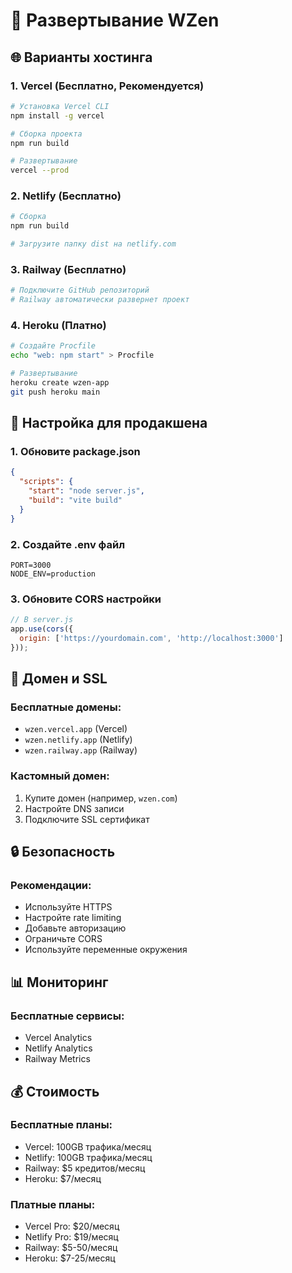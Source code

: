 # 🚀 Развертывание WZen

## 🌐 Варианты хостинга

### 1. Vercel (Бесплатно, Рекомендуется)
```bash
# Установка Vercel CLI
npm install -g vercel

# Сборка проекта
npm run build

# Развертывание
vercel --prod
```

### 2. Netlify (Бесплатно)
```bash
# Сборка
npm run build

# Загрузите папку dist на netlify.com
```

### 3. Railway (Бесплатно)
```bash
# Подключите GitHub репозиторий
# Railway автоматически развернет проект
```

### 4. Heroku (Платно)
```bash
# Создайте Procfile
echo "web: npm start" > Procfile

# Развертывание
heroku create wzen-app
git push heroku main
```

## 🔧 Настройка для продакшена

### 1. Обновите package.json
```json
{
  "scripts": {
    "start": "node server.js",
    "build": "vite build"
  }
}
```

### 2. Создайте .env файл
```env
PORT=3000
NODE_ENV=production
```

### 3. Обновите CORS настройки
```javascript
// В server.js
app.use(cors({
  origin: ['https://yourdomain.com', 'http://localhost:3000']
}));
```

## 📱 Домен и SSL

### Бесплатные домены:
- `wzen.vercel.app` (Vercel)
- `wzen.netlify.app` (Netlify)
- `wzen.railway.app` (Railway)

### Кастомный домен:
1. Купите домен (например, `wzen.com`)
2. Настройте DNS записи
3. Подключите SSL сертификат

## 🔒 Безопасность

### Рекомендации:
- Используйте HTTPS
- Настройте rate limiting
- Добавьте авторизацию
- Ограничьте CORS
- Используйте переменные окружения

## 📊 Мониторинг

### Бесплатные сервисы:
- Vercel Analytics
- Netlify Analytics
- Railway Metrics

## 💰 Стоимость

### Бесплатные планы:
- Vercel: 100GB трафика/месяц
- Netlify: 100GB трафика/месяц
- Railway: $5 кредитов/месяц
- Heroku: $7/месяц

### Платные планы:
- Vercel Pro: $20/месяц
- Netlify Pro: $19/месяц
- Railway: $5-50/месяц
- Heroku: $7-25/месяц 